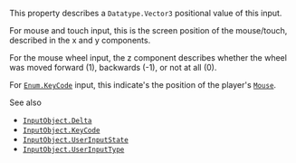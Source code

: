 This property describes a `Datatype.Vector3` positional value of this
input.

For mouse and touch input, this is the screen position of the mouse/touch,
described in the x and y components.

For the mouse wheel input, the z component describes whether the wheel was
moved forward (1), backwards (-1), or not at all (0).

For [`Enum.KeyCode`](https://create.roblox.com/docs/reference/engine/enums/KeyCode) input, this indicate's the position of the player's
[`Mouse`](https://create.roblox.com/docs/reference/engine/classes/Mouse).

See also

- [`InputObject.Delta`](https://create.roblox.com/docs/reference/engine/classes/InputObject#Delta)
- [`InputObject.KeyCode`](https://create.roblox.com/docs/reference/engine/classes/InputObject#KeyCode)
- [`InputObject.UserInputState`](https://create.roblox.com/docs/reference/engine/classes/InputObject#UserInputState)
- [`InputObject.UserInputType`](https://create.roblox.com/docs/reference/engine/classes/InputObject#UserInputType)